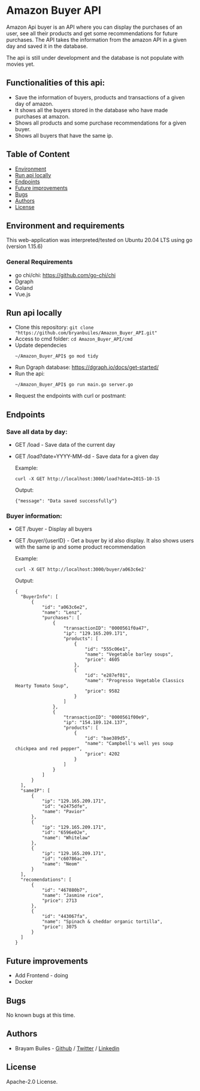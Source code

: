 # Amazon Buyer API

Amazon Api buyer is an API where you can display the purchases of an user, see all their products and get some recommendations for future purchases. The API takes the information from the amazon API in a given day and saved it in the database.

The api is still under development and the database is not populate with movies yet.

## Functionalities of this api:

- Save the information of buyers, products and transactions of a given day of amazon.
- It shows all the buyers stored in the database who have made purchases at amazon.
- Shows all products and some purchase recommendations for a given buyer.
- Shows all buyers that have the same ip.

## Table of Content

- [Environment](#environment-and-requirements)
- [Run api locally](#Run-api-locally)
- [Endpoints](#Endpoints)
- [Future improvements](#Future-improvements)
- [Bugs](#bugs)
- [Authors](#authors)
- [License](#license)

## Environment and requirements

This web-application was interpreted/tested on Ubuntu 20.04 LTS using go (version 1.15.6)

### General Requirements

- go chi/chi: https://github.com/go-chi/chi
- Dgraph
- Goland
- Vue.js

## Run api locally

- Clone this repository: `git clone "https://github.com/bryanbuiles/Amazon_Buyer_API.git"`
- Access to cmd folder: `cd Amazon_Buyer_API/cmd`
- Update dependecies
  ```
  ~/Amazon_Buyer_API$ go mod tidy
  ```
- Run Dgraph database: https://dgraph.io/docs/get-started/
- Run the api:
  ```
  ~/Amazon_Buyer_API$ go run main.go server.go
  ```
- Request the endpoints with curl or postmant:

## Endpoints

### Save all data by day:

- GET /load - Save data of the current day
- GET /load?date=YYYY-MM-dd - Save data for a given day

  Example:

  ```
  curl -X GET http://localhost:3000/load?date=2015-10-15
  ```

  Output:

  ```
  {"message": "Data saved successfully"}
  ```

### Buyer information:

- GET /buyer - Display all buyers
- GET /buyer/{userID} - Get a buyer by id also display. It also shows users with the same ip and some product recommendation

  Example:

  ```
  curl -X GET http://localhost:3000/buyer/a063c6e2'
  ```

  Output:

  ```
  {
    "BuyerInfo": [
        {
            "id": "a063c6e2",
            "name": "Lenz",
            "purchases": [
                {
                    "transactionID": "0000561f0a47",
                    "ip": "129.165.209.171",
                    "products": [
                        {
                            "id": "555c06e1",
                            "name": "Vegetable barley soups",
                            "price": 4605
                        },
                        {
                            "id": "e287ef01",
                            "name": "Progresso Vegetable Classics Hearty Tomato Soup",
                            "price": 9582
                        }
                    ]
                },
                {
                    "transactionID": "0000561f00e9",
                    "ip": "154.189.124.137",
                    "products": [
                        {
                            "id": "bae389d5",
                            "name": "Campbell's well yes soup chickpea and red pepper",
                            "price": 4202
                        }
                    ]
                }
            ]
        }
    ],
    "sameIP": [
        {
            "ip": "129.165.209.171",
            "id": "e2475dfe",
            "name": "Pavior"
        },
        {
            "ip": "129.165.209.171",
            "id": "6596e02e",
            "name": "Whitelaw"
        },
        {
            "ip": "129.165.209.171",
            "id": "c60786ac",
            "name": "Neom"
        }
    ],
    "recomendations": [
        {
            "id": "467880b7",
            "name": "Jasmine rice",
            "price": 2713
        },
        {
            "id": "443067fa",
            "name": "Spinach & cheddar organic tortilla",
            "price": 3075
        }
    ]
  }
  ```

## Future improvements

- Add Frontend - doing
- Docker

## Bugs

No known bugs at this time.

## Authors

- Brayam Builes - [Github](https://github.com/bryanbuiles) / [Twitter](https://twitter.com/bryan_builes) / [Linkedin](https://www.linkedin.com/in/brayam-steven-builes-echavarria/)

## License

Apache-2.0 License.
